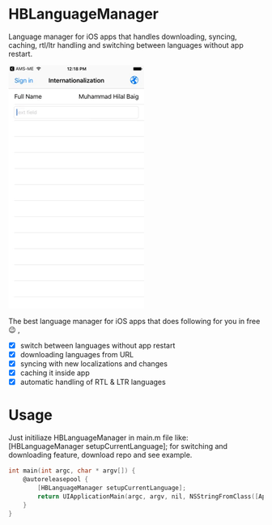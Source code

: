 # HBLanguageManager
Language manager for iOS apps that handles downloading, syncing, caching, rtl/ltr handling and switching between languages without app restart.

![HBLanguageManager](https://raw.githubusercontent.com/hilalbaig/HBLanguageManager/master/example.gif "HBLanguageManager Gif")

The best language manager for iOS apps that does following for you in free 😉 , 
- [x] switch between languages without app restart
- [x] downloading languages from URL
- [x] syncing with new localizations and changes
- [x] caching it inside app
- [x] automatic handling of RTL & LTR languages

# Usage
Just initiliaze HBLanguageManager in main.m file like: [HBLanguageManager setupCurrentLanguage]; for switching and downloading feature, download repo and see example.

```objective-c
int main(int argc, char * argv[]) {
    @autoreleasepool {
        [HBLanguageManager setupCurrentLanguage];
        return UIApplicationMain(argc, argv, nil, NSStringFromClass([AppDelegate class]));
    }
}

```


